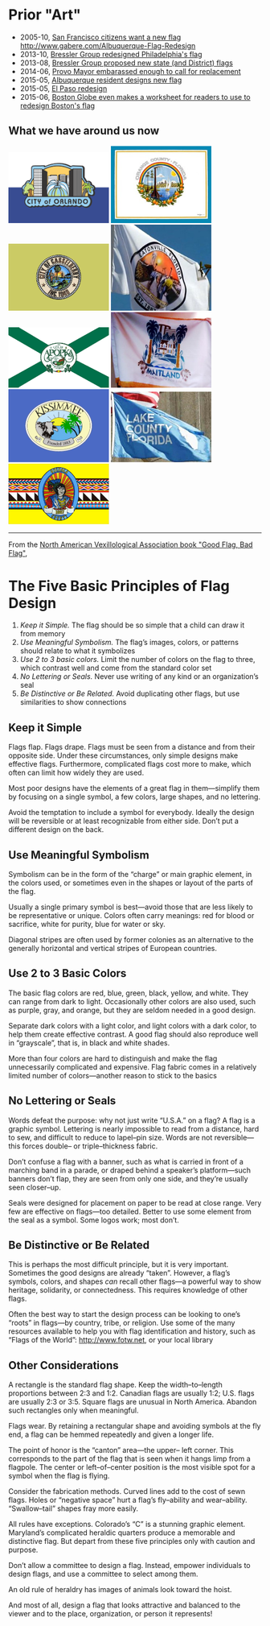 Prior "Art"
===========

* 2005-10, [San Francisco citizens want a new flag](http://www.sanfranciscoflag.com/)
http://www.gabere.com/Albuquerque-Flag-Redesign
* 2013-10, [Bressler Group redesigned Philadelphia's flag](http://accelerator.bresslergroup.com/2013/10/sideproject-reflag-for-designphiladelphia/)
* 2013-08, [Bressler Group proposed new state (and District) flags](http://accelerator.bresslergroup.com/2013/08/united-we-stand/)
* 2014-06, [Provo Mayor embarassed enough to call for replacement](http://blog.cvsflags.com/flag-fun/provo-mayor-calls-citizen-input-new-city-flag-redesign)
* 2015-05, [Albuquerque resident designs new flag](http://www.gabere.com/Albuquerque-Flag-Redesign)
* 2015-05, [El Paso redesign](http://jamesreyes.tumblr.com/post/120409320491/a-proposed-redesign-of-the-flag-of-the-city-of-el)
* 2015-06, [Boston Globe even makes a worksheet for readers to use to redesign Boston's flag](https://www.bostonglobe.com/ideas/2015/06/13/improving-boston-city-flag/pSGLpo3Ef1jNiK4Ejtk8oL/story.html)

What we have around us now
--------------------------

<img src="city-of-orlando/1980-06-02-kiwanis.png" width="200"/>
<img src="county-orange/1994-10-adams.jpg" width="200"/>
<img src="city-of-casselberry/1996-casselberry-sob.gif" width="200"/>
<img src="city-of-eatonville/eatonville-sob.jpg" width="200"/>
<img src="city-of-apopka/apopka.gif" width="200"/>
<img src="city-of-maitland/maitland-sob.jpg" width="200"/>
<img src="city-of-kissimmee/kissimmee-sob.png" width="200"/>
<img src="county-lake/lake.jpg" width="200"/>
<img src="county-osceola/osceola.png" width="200"/>

----

From the [North American Vexillological Association book "Good Flag, Bad Flag"](http://www.ausflag.com.au/assets/images/Good-Flag-Bad-Flag.pdf),


The Five Basic Principles of Flag Design
========================================

1. *Keep it Simple.*  The flag should be so simple that a child can draw it from memory
2. *Use Meaningful Symbolism.* The flag’s images, colors, or patterns should relate to what it symbolizes 
3. *Use 2 to 3 basic colors.* Limit the number of colors on the flag to three, which contrast well and come from the standard color set 
4. *No Lettering or Seals.* Never use writing of any kind or an organization’s seal
5. *Be Distinctive or Be Related.* Avoid duplicating other flags, but use similarities to show connections


Keep it Simple
--------------

Flags flap. Flags drape. Flags must be seen from a
distance and from their opposite side. Under these
circumstances, only simple designs make effective
flags. Furthermore, complicated flags cost more to make,
which often can limit how widely they are used.

Most poor designs have the elements of a great
flag in them—simplify them by focusing on a single
symbol, a few colors, large shapes, and no lettering.

Avoid the temptation to include a symbol for everybody.
Ideally the design will be reversible or at least
recognizable from either side. Don’t put a different
design on the back. 


Use Meaningful Symbolism
------------------------

Symbolism can be in the form of the “charge”
or main graphic element, in the colors used, or
sometimes even in the shapes or layout of the
parts of the flag.

Usually a single primary symbol is best—avoid
those that are less likely to be representative or unique.
Colors often carry meanings: red for blood or sacrifice,
white for purity, blue for water or sky.

Diagonal stripes are often used by former colonies
as an alternative to the generally horizontal and vertical
stripes of European countries.


Use 2 to 3 Basic Colors
-----------------------

The basic flag colors are red, blue, green, black,
yellow, and white. They can range from dark to
light. Occasionally other colors are also used, such
as purple, gray, and orange, but they are seldom needed
in a good design.

Separate dark colors with a light color, and light
colors with a dark color, to help them create effective
contrast. A good flag should also reproduce well in
“grayscale”, that is, in black and white shades.

More than four colors are hard to distinguish and
make the flag unnecessarily complicated and expensive.
Flag fabric comes in a relatively limited number of
colors—another reason to stick to the basics


No Lettering or Seals
---------------------

Words defeat the purpose: why not just write
“U.S.A.” on a flag? A flag is a graphic symbol.
Lettering is nearly impossible to read from a
distance, hard to sew, and difficult to reduce to lapel–pin
size. Words are not reversible—this forces double– or
triple–thickness fabric.

Don’t confuse a flag with a banner, such as what is
carried in front of a marching band in a parade, or draped
behind a speaker’s platform—such banners don’t flap,
they are seen from only one side, and they’re usually
seen closer–up.

Seals were designed for placement on paper to be
read at close range. Very few are effective on flags—too
detailed. Better to use some element from the seal as a
symbol. Some logos work; most don’t.



Be Distinctive or Be Related
----------------------------

This is perhaps the most difficult principle, but it
is very important. Sometimes the good designs
are already “taken”. However, a flag’s symbols,
colors, and shapes *can* recall other flags—a powerful
way to show heritage, solidarity, or connectedness. This
requires knowledge of other flags.

Often the best way to start the design process
can be looking to one’s “roots” in flags­—by country, tribe,
or religion. Use some of the many resources available
to help you with flag identification and history, such as
“Flags of the World”: http://www.fotw.net, or your local
library


Other Considerations
--------------------

A rectangle is the standard flag shape. Keep the
width–to–length proportions between 2:3 and 1:2.
Canadian flags are usually 1:2; U.S. flags are usually
2:3 or 3:5. Square flags are unusual in North America.
Abandon such rectangles only when meaningful.

Flags wear. By retaining a rectangular shape and
avoiding symbols at the fly end, a flag can be hemmed
repeatedly and given a longer life.

The point of honor is the “canton” area—the upper–
left corner. This corresponds to the part of the flag that is
seen when it hangs limp from a flagpole. The center or
left–of–center position is the most visible spot for a
symbol when the flag is flying.

Consider the fabrication methods. Curved lines add
to the cost of sewn flags. Holes or “negative space” hurt
a flag’s fly–ability and wear–ability. “Swallow–tail” shapes
fray more easily.

All rules have exceptions. Colorado’s “C” is a
stunning graphic element. Maryland’s complicated
heraldic quarters produce a memorable and distinctive
flag. But depart from these five principles only with
caution and purpose.

Don’t allow a committee to design a flag. Instead,
empower individuals to design flags, and use a committee
to select among them.

An old rule of heraldry has images of animals look
toward the hoist.

And most of all, design a flag that looks
attractive and balanced to the viewer and to the place,
organization, or person it represents!
